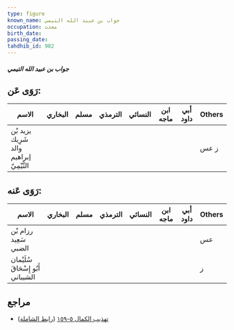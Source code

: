 ```yaml
---
type: figure
known_name: جواب بن عبيد الله التيمي
occupation: محدث
birth_date:
passing_date:
tahdhib_id: 982
---
```

##### جواب بن عبيد الله التيمي

## رَوَى عَن:
| الاسم                                    | البخاري | مسلم | الترمذي | النسائي | ابن ماجه | أبي داود | Others |
| ---------------------------------------- | ------- | ---- | ------- | ------- | -------- | -------- | ------ |
| يزيد بْن شَرِيك والد إبراهيم التَّيْمِيّ |         |      |         |         |          |          | ز عس   |
## رَوَى عَنه:
| الاسم                              | البخاري | مسلم | الترمذي | النسائي | ابن ماجه | أبي داود | Others |
| ---------------------------------- | ------- | ---- | ------- | ------- | -------- | -------- | ------ |
| رزام بْن سَعِيد الضبي              |         |      |         |         |          |          | عس     |
| سُلَيْمان أَبُو إِسْحَاقَ الشيباني |         |      |         |         |          |          | ز      |
## مراجع
- [تهذيب الكمال ٥-١٥٩](obsidian://open?vault=Tahdhib-al-Kamal&file=Figures/٩٨٢-جواب%20بن%20عبيد%20الله%20التيمي) ([رابط الشاملة](https://shamela.ws/book/3722/2237))